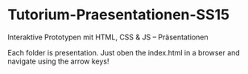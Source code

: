 # Tutorium-Praesentationen-SS15
Interaktive Prototypen mit HTML, CSS &amp; JS – Präsentationen

Each folder is presentation. Just oben the index.html in a browser and navigate using the arrow keys!
